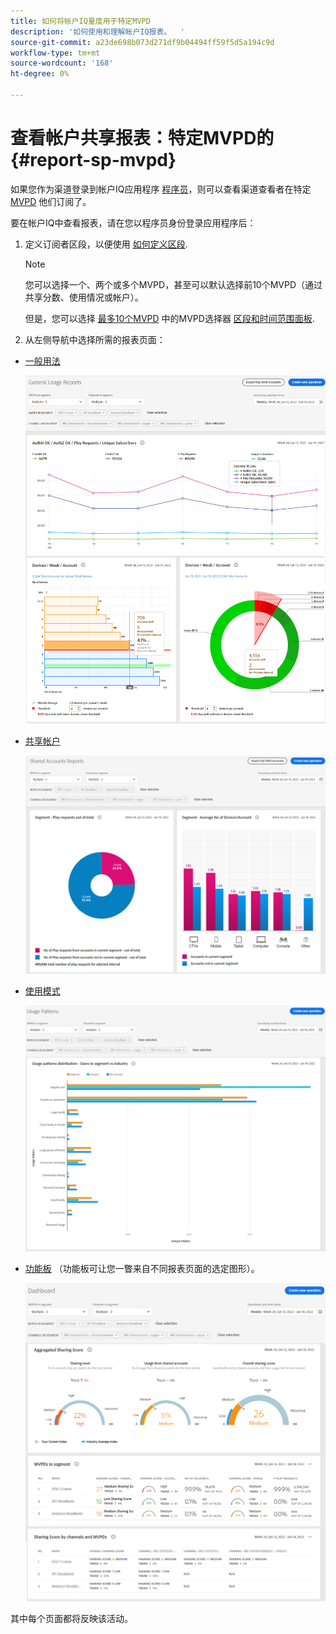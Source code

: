 ```yaml
---
title: 如何将帐户IQ量度用于特定MVPD
description: '如何使用和理解帐户IQ报表。  '
source-git-commit: a23de698b073d271df9b04494ff59f5d5a194c9d
workflow-type: tm+mt
source-wordcount: '168'
ht-degree: 0%

---
```



# 查看帐户共享报表：特定MVPD的 <!--and programmer--> {#report-sp-mvpd}

如果您作为渠道登录到帐户IQ应用程序 [程序员](/help/AccountIQ/product-concepts.md#programmer-def)，则可以查看渠道查看者在特定 [MVPD](/help/AccountIQ/product-concepts.md#mvpd-def) 他们订阅了。

要在帐户IQ中查看报表，请在您以程序员身份登录应用程序后：

1. 定义订阅者区段，以便使用 [如何定义区段](/help/AccountIQ/howto-select-segment-timeframe.md).

   >[!NOTE]
   >
   >您可以选择一个、两个或多个MVPD，甚至可以默认选择前10个MVPD（通过共享分数、使用情况或帐户）。
   >
   >
   >但是，您可以选择 [最多10个MVPD](/help/AccountIQ/limitations.md) 中的MVPD选择器 [区段和时间范围面板](/help/AccountIQ/segments-timeframe.md).

1. 从左侧导航中选择所需的报表页面：

* [一般用法](/help/AccountIQ/general-usage-reports.md)

   ![](assets/specific-mvpd-gen-usage.png)
* [共享帐户](/help/AccountIQ/shared-acc-reports.md)

   ![](assets/specific-mvpd-shared-acc.png)
* [使用模式](/help/AccountIQ/usage-patterns.md)

   ![](assets/specific-mvpd-usage-pattern.png)

* [功能板](/help/AccountIQ/dashboard.md) （功能板可让您一瞥来自不同报表页面的选定图形）。

   ![](assets/specific-mvpd-dashboard.png)

其中每个页面都将反映该活动。

<!--## If you are logged in as an MVPD {#report-sp-programmer}

To view reports in Account IQ, once you have successfully logged in to the application as an MVPD:

1. Select the desired programmer channel(s) from from the **Channels in segment** drop-down option.

   ![select channels](assets/programmer-selection.png)

 1. From the **Granularity and time frame** option, select the time interval to view reports. You can aggregate the time intervals week-wise or month-wise.

1. Select a desired reports page from the left navigation-[General Usage](/help/AccountIQ/general-usage-reports.md), [Shared Accounts](/help/AccountIQ/shared-acc-reports.md), [Usage Patterns](/help/AccountIQ/usage-patterns.md), or even [Dashboard](/help/AccountIQ/dashboard.md) (dashboard gives a glimpse of the selected graphs from different reports pages).

![reports for specific programmer](assets/report-forspecific-programmer.png)
-->